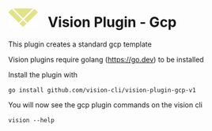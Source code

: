 # ![logo](./images/vision-logo.svg "Vision") &nbsp; Vision Plugin - Gcp

This plugin creates a standard gcp template

Vision plugins require golang (https://go.dev) to be installed

Install the plugin with

```
go install github.com/vision-cli/vision-plugin-gcp-v1
```

You will now see the gcp plugin commands on the vision cli

```
vision --help
```
